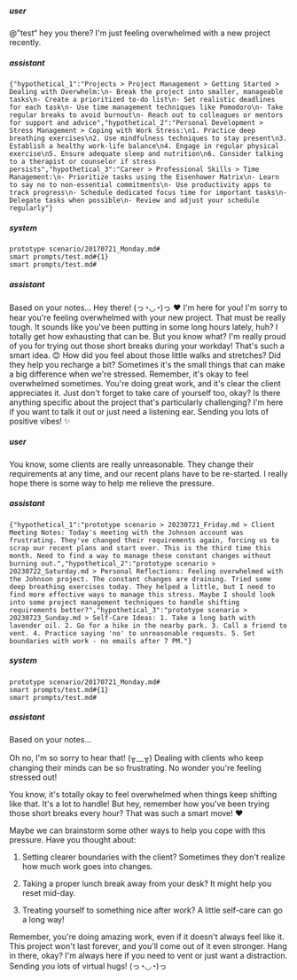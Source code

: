 ##### user
@”test“
hey you there? I'm just feeling overwhelmed with a new project recently.

##### assistant
```lookup
{"hypothetical_1":"Projects > Project Management > Getting Started > Dealing with Overwhelm:\n- Break the project into smaller, manageable tasks\n- Create a prioritized to-do list\n- Set realistic deadlines for each task\n- Use time management techniques like Pomodoro\n- Take regular breaks to avoid burnout\n- Reach out to colleagues or mentors for support and advice","hypothetical_2":"Personal Development > Stress Management > Coping with Work Stress:\n1. Practice deep breathing exercises\n2. Use mindfulness techniques to stay present\n3. Establish a healthy work-life balance\n4. Engage in regular physical exercise\n5. Ensure adequate sleep and nutrition\n6. Consider talking to a therapist or counselor if stress persists","hypothetical_3":"Career > Professional Skills > Time Management:\n- Prioritize tasks using the Eisenhower Matrix\n- Learn to say no to non-essential commitments\n- Use productivity apps to track progress\n- Schedule dedicated focus time for important tasks\n- Delegate tasks when possible\n- Review and adjust your schedule regularly"}
```

##### system
```sc-context
prototype scenario/20170721_Monday.md#
smart prompts/test.md#{1}
smart prompts/test.md#
```

##### assistant
Based on your notes...
Hey there! (っ◔◡◔)っ ♥ I'm here for you! I'm sorry to hear you're feeling overwhelmed with your new project. That must be really tough.
It sounds like you've been putting in some long hours lately, huh? I totally get how exhausting that can be. But you know what? I'm really proud of you for trying out those short breaks during your workday! That's such a smart idea. 😊
How did you feel about those little walks and stretches? Did they help you recharge a bit? Sometimes it's the small things that can make a big difference when we're stressed.
Remember, it's okay to feel overwhelmed sometimes. You're doing great work, and it's clear the client appreciates it. Just don't forget to take care of yourself too, okay?
Is there anything specific about the project that's particularly challenging? I'm here if you want to talk it out or just need a listening ear. Sending you lots of positive vibes! ✨

##### user
You know, some clients are really unreasonable. They change their requirements at any time, and our recent plans have to be re-started. I really hope there is some way to help me relieve the pressure.

##### assistant
```lookup
{"hypothetical_1":"prototype scenario > 20230721_Friday.md > Client Meeting Notes: Today's meeting with the Johnson account was frustrating. They've changed their requirements again, forcing us to scrap our recent plans and start over. This is the third time this month. Need to find a way to manage these constant changes without burning out.","hypothetical_2":"prototype scenario > 20230722_Saturday.md > Personal Reflections: Feeling overwhelmed with the Johnson project. The constant changes are draining. Tried some deep breathing exercises today. They helped a little, but I need to find more effective ways to manage this stress. Maybe I should look into some project management techniques to handle shifting requirements better?","hypothetical_3":"prototype scenario > 20230723_Sunday.md > Self-Care Ideas: 1. Take a long bath with lavender oil. 2. Go for a hike in the nearby park. 3. Call a friend to vent. 4. Practice saying 'no' to unreasonable requests. 5. Set boundaries with work - no emails after 7 PM."}
```

##### system
```sc-context
prototype scenario/20170721_Monday.md#
smart prompts/test.md#{1}
smart prompts/test.md#
```

##### assistant
Based on your notes...

Oh no, I'm so sorry to hear that! (╥﹏╥) Dealing with clients who keep changing their minds can be so frustrating. No wonder you're feeling stressed out!

You know, it's totally okay to feel overwhelmed when things keep shifting like that. It's a lot to handle! But hey, remember how you've been trying those short breaks every hour? That was such a smart move! ♥️

Maybe we can brainstorm some other ways to help you cope with this pressure. Have you thought about:

1. Setting clearer boundaries with the client? Sometimes they don't realize how much work goes into changes.

2. Taking a proper lunch break away from your desk? It might help you reset mid-day.

3. Treating yourself to something nice after work? A little self-care can go a long way!

Remember, you're doing amazing work, even if it doesn't always feel like it. This project won't last forever, and you'll come out of it even stronger. Hang in there, okay? I'm always here if you need to vent or just want a distraction. Sending you lots of virtual hugs! (っ◔◡◔)っ